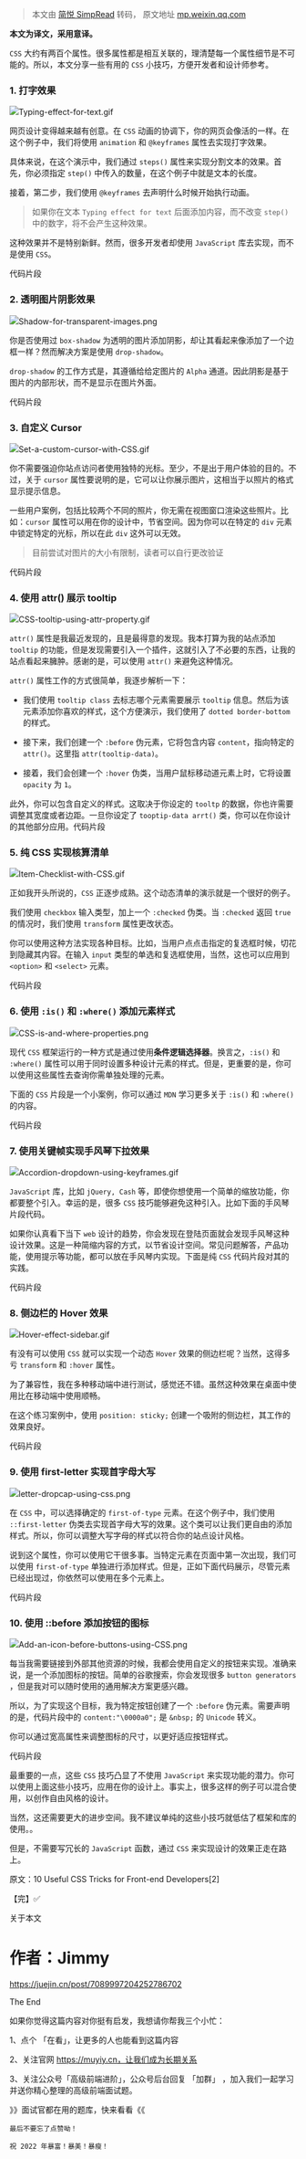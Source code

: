 > 本文由 [简悦 SimpRead](http://ksria.com/simpread/) 转码， 原文地址 [mp.weixin.qq.com](https://mp.weixin.qq.com/s/ivMqSMwPJV4KJ2awvydz9Q)

**本文为译文，采用意译。**  

`CSS` 大约有两百个属性。很多属性都是相互关联的，理清楚每一个属性细节是不可能的。所以，本文分享一些有用的 `CSS` 小技巧，方便开发者和设计师参考。

### 1. 打字效果

![](https://mmbiz.qpic.cn/mmbiz/bwG40XYiaOKlicbQm56emLmZcaf0rzIwU6QO1G5jUUSeZyCn5mpBfmbmKOiaudqa9A9kSGxxeHCDiakbYePwib21MjQ/640?wx_fmt=other)Typing-effect-for-text.gif

网页设计变得越来越有创意。在 `CSS` 动画的协调下，你的网页会像活的一样。在这个例子中，我们将使用 `animation` 和 `@keyframes` 属性去实现打字效果。

具体来说，在这个演示中，我们通过 `steps()` 属性来实现分割文本的效果。首先，你必须指定 `step()` 中传入的数量，在这个例子中就是文本的长度。

接着，第二步，我们使用 `@keyframes` 去声明什么时候开始执行动画。

> 如果你在文本 `Typing effect for text` 后面添加内容，而不改变 `step()` 中的数字，将不会产生这种效果。

这种效果并不是特别新鲜。然而，很多开发者却使用 `JavaScript` 库去实现，而不是使用 `CSS`。

代码片段

### 2. 透明图片阴影效果

![](https://mmbiz.qpic.cn/mmbiz/bwG40XYiaOKlicbQm56emLmZcaf0rzIwU6bu4HdmEZUVricrylKksv3YN3rwKpL9xTh7gJ52jLNj80GBwxibogicvkA/640?wx_fmt=other)Shadow-for-transparent-images.png

你是否使用过 `box-shadow` 为透明的图片添加阴影，却让其看起来像添加了一个边框一样？然而解决方案是使用 `drop-shadow`。

`drop-shadow` 的工作方式是，其遵循给给定图片的 `Alpha` 通道。因此阴影是基于图片的内部形状，而不是显示在图片外面。

代码片段

### 3. 自定义 Cursor

![](https://mmbiz.qpic.cn/mmbiz/bwG40XYiaOKlicbQm56emLmZcaf0rzIwU6GpV0g4x5kUfXJMgjnW3mibZU7dxIxtwNoiaREth6JNe7P6Qu25FwTCRQ/640?wx_fmt=other)Set-a-custom-cursor-with-CSS.gif

你不需要强迫你站点访问者使用独特的光标。至少，不是出于用户体验的目的。不过，关于 `cursor` 属性要说明的是，它可以让你展示图片，这相当于以照片的格式显示提示信息。

一些用户案例，包括比较两个不同的照片，你无需在视图窗口渲染这些照片。比如：`cursor` 属性可以用在你的设计中，节省空间。因为你可以在特定的 `div` 元素中锁定特定的光标，所以在此 `div` 这外可以无效。

> 目前尝试对图片的大小有限制，读者可以自行更改验证

代码片段

### 4. 使用 attr() 展示 tooltip

![](https://mmbiz.qpic.cn/mmbiz/bwG40XYiaOKlicbQm56emLmZcaf0rzIwU6Ie0gztvdQlp1q5BxjyacoTXbAEFWX36pqFkVZz7SicCK54RmgLZ4D9g/640?wx_fmt=other)CSS-tooltip-using-attr-property.gif

`attr()` 属性是我最近发现的，且是最得意的发现。我本打算为我的站点添加 `tooltip` 的功能，但是发现需要引入一个插件，这就引入了不必要的东西，让我的站点看起来臃肿。感谢的是，可以使用 `attr()` 来避免这种情况。

`attr()` 属性工作的方式很简单，我逐步解析一下：

*   我们使用 `tooltip class` 去标志哪个元素需要展示 `tooltip` 信息。然后为该元素添加你喜欢的样式，这个方便演示，我们使用了 `dotted border-bottom` 的样式。
    
*   接下来，我们创建一个 `:before` 伪元素，它将包含内容 `content`，指向特定的 `attr()`。这里指 `attr(tooltip-data)`。
    
*   接着，我们会创建一个 `:hover` 伪类，当用户鼠标移动道元素上时，它将设置 `opacity` 为 `1`。
    

此外，你可以包含自定义的样式。这取决于你设定的 `tooltp` 的数据，你也许需要调整其宽度或者边距。一旦你设定了 `tooptip-data arrt()` 类，你可以在你设计的其他部分应用。代码片段

### 5. 纯 CSS 实现核算清单

![](https://mmbiz.qpic.cn/mmbiz/bwG40XYiaOKlicbQm56emLmZcaf0rzIwU6nUM6ZRsFugEtcsWJhBXAhTfwOZ6dno7lhEayibCtHGtGwJUOBCJcHsg/640?wx_fmt=other)Item-Checklist-with-CSS.gif

正如我开头所说的，`CSS` 正逐步成熟。这个动态清单的演示就是一个很好的例子。

我们使用 `checkbox` 输入类型，加上一个 `:checked` 伪类。当 `:checked` 返回 `true` 的情况时，我们使用 `transform` 属性更改状态。

你可以使用这种方法实现各种目标。比如，当用户点点击指定的复选框时候，切花到隐藏其内容。在输入 `input` 类型的单选和复选框使用，当然，这也可以应用到 `<option>` 和 `<select>` 元素。

代码片段

### 6. 使用 `:is()` 和 `:where()` 添加元素样式

![](https://mmbiz.qpic.cn/mmbiz/bwG40XYiaOKlicbQm56emLmZcaf0rzIwU6LGG8AI5dVKUDPuH5ooduxGGBV75eY0f4NXSZicH6fdyLCXznFrc48Rw/640?wx_fmt=other)CSS-is-and-where-properties.png

现代 `CSS` 框架运行的一种方式是通过使用**条件逻辑选择器**。换言之，`:is()` 和 `:where()` 属性可以用于同时设置多种设计元素的样式。但是，更重要的是，你可以使用这些属性去查询你需单独处理的元素。

下面的 `CSS` 片段是一个小案例，你可以通过 `MDN` 学习更多关于 `:is()` 和 `:where()` 的内容。

代码片段

### 7. 使用关键帧实现手风琴下拉效果

![](https://mmbiz.qpic.cn/mmbiz/bwG40XYiaOKlicbQm56emLmZcaf0rzIwU6E9CZ7ZDLwb9BzO7HPuVH88yC9MibwHeDB173ySk8uX6hEOdam9gcuzw/640?wx_fmt=other)Accordion-dropdown-using-keyframes.gif

`JavaScript` 库，比如 `jQuery, Cash` 等，即使你想使用一个简单的缩放功能，你都要整个引入。幸运的是，很多 `CSS` 技巧能够避免这种引入。比如下面的手风琴片段代码。

如果你认真看下当下 `web` 设计的趋势，你会发现在登陆页面就会发现手风琴这种设计效果。这是一种简缩内容的方式，以节省设计空间。常见问题解答，产品功能，使用提示等功能，都可以放在手风琴内实现。下面是纯 `CSS` 代码片段对其的实践。

代码片段

### 8. 侧边栏的 Hover 效果

![](https://mmbiz.qpic.cn/mmbiz/bwG40XYiaOKlicbQm56emLmZcaf0rzIwU69ibK2TMkGeXeiawBezwjadm2W1YrEqkFbPU1uzkrziaUIaydcRskZI4qg/640?wx_fmt=other)Hover-effect-sidebar.gif

有没有可以使用 `CSS` 就可以实现一个动态 `Hover` 效果的侧边栏呢？当然，这得多亏 `transform` 和 `:hover` 属性。

为了兼容性，我在多种移动端中进行测试，感觉还不错。虽然这种效果在桌面中使用比在移动端中使用顺畅。

在这个练习案例中，使用 `position: sticky;` 创建一个吸附的侧边栏，其工作的效果良好。

代码片段

### 9. 使用 first-letter 实现首字母大写

![](https://mmbiz.qpic.cn/mmbiz/bwG40XYiaOKlicbQm56emLmZcaf0rzIwU6ZvvlElUec79iaEhRALVsdNgzhunlUb9Qe8VQzYjxuz1QZ93ohwBuIQg/640?wx_fmt=other)letter-dropcap-using-css.png

在 `CSS` 中，可以选择确定的 `first-of-type` 元素。在这个例子中，我们使用 `::first-letter` 伪类去实现首字母大写的效果。这个类可以让我们更自由的添加样式。所以，你可以调整大写字母的样式以符合你的站点设计风格。

说到这个属性，你可以使用它干很多事。当特定元素在页面中第一次出现，我们可以使用 `first-of-type` 单独进行添加样式。但是，正如下面代码展示，尽管元素已经出现过，你依然可以使用在多个元素上。

代码片段

### 10. 使用 ::before 添加按钮的图标

![](https://mmbiz.qpic.cn/mmbiz/bwG40XYiaOKlicbQm56emLmZcaf0rzIwU63PSMnxTOCGvcN7TKzQdlicc3raRibTDERFJvK4oXgDvIH4sXguCpicypw/640?wx_fmt=other)Add-an-icon-before-buttons-using-CSS.png

每当我需要链接到外部其他资源的时候，我都会使用自定义的按钮来实现。准确来说，是一个添加图标的按钮。简单的谷歌搜索，你会发现很多 `button generators` ，但是我对可以随时使用的通用解决方案更感兴趣。

所以，为了实现这个目标，我为特定按钮创建了一个 `:before` 伪元素。需要声明的是，代码片段中的 `content:"\0000a0";` 是 `&nbsp;` 的 `Unicode` 转义。

你可以通过宽高属性来调整图标的尺寸，以更好适应按钮样式。

代码片段

最重要的一点，这些 `CSS` 技巧凸显了不使用 `JavaScript` 来实现功能的潜力。你可以使用上面这些小技巧，应用在你的设计上。事实上，很多这样的例子可以混合使用，以创作自由风格的设计。

当然，这还需要更大的进步空间。我不建议单纯的这些小技巧就低估了框架和库的使用。。

但是，不需要写冗长的 `JavaScript` 函数，通过 `CSS` 来实现设计的效果正走在路上。

原文：10 Useful CSS Tricks for Front-end Developers[2]

【完】✅

关于本文  

作者：Jimmy
========

https://juejin.cn/post/7089997204252786702

The End

如果你觉得这篇内容对你挺有启发，我想请你帮我三个小忙：

1、点个 「在看」，让更多的人也能看到这篇内容

2、关注官网 https://muyiy.cn，让我们成为长期关系

3、关注公众号「高级前端进阶」，公众号后台回复 「加群」 ，加入我们一起学习并送你精心整理的高级前端面试题。

》》面试官都在用的题库，快来看看《《  

  

```
最后不要忘了点赞呦！

祝 2022 年暴富！暴美！暴瘦！
```